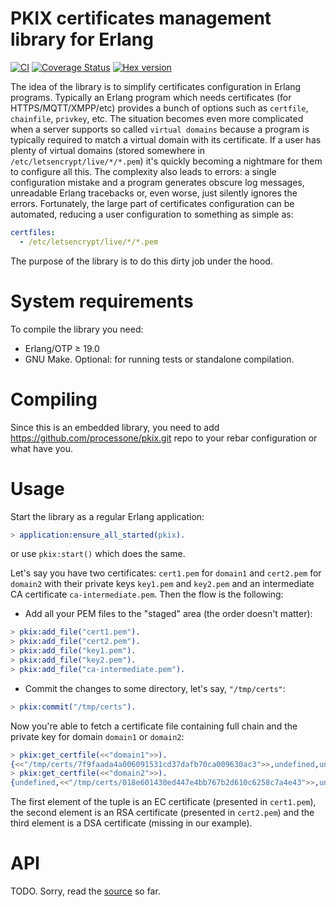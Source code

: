 PKIX certificates management library for Erlang
===============================================

[![CI](https://github.com/processone/pkix/actions/workflows/ci.yml/badge.svg?branch=master)](https://github.com/processone/pkix/actions/workflows/ci.yml)
[![Coverage Status](https://coveralls.io/repos/processone/pkix/badge.svg?branch=master&service=github)](https://coveralls.io/github/processone/pkix?branch=master)
[![Hex version](https://img.shields.io/hexpm/v/pkix.svg "Hex version")](https://hex.pm/packages/pkix)

The idea of the library is to simplify certificates configuration in Erlang programs.
Typically an Erlang program which needs certificates (for HTTPS/MQTT/XMPP/etc)
provides a bunch of options such as `certfile`, `chainfile`, `privkey`, etc.
The situation becomes even more complicated when a server supports so called `virtual domains`
because a program is typically required to match a virtual domain with its certificate.
If a user has plenty of virtual domains (stored somewhere in `/etc/letsencrypt/live/*/*.pem`)
it's quickly becoming a nightmare for them to configure all this. The complexity also leads to
errors: a single configuration mistake and a program generates obscure log messages,
unreadable Erlang tracebacks or, even worse, just silently ignores the errors. Fortunately,
the large part of certificates configuration can be automated, reducing a user configuration
to something as simple as:
```yaml
certfiles:
  - /etc/letsencrypt/live/*/*.pem
```
The purpose of the library is to do this dirty job under the hood.

# System requirements

To compile the library you need:

 - Erlang/OTP ≥ 19.0
 - GNU Make. Optional: for running tests or standalone compilation.

# Compiling

Since this is an embedded library, you need to add https://github.com/processone/pkix.git
repo to your rebar configuration or what have you.

# Usage

Start the library as a regular Erlang application:
```erl
> application:ensure_all_started(pkix).
```
or use `pkix:start()` which does the same.

Let's say you have two certificates: `cert1.pem` for `domain1` and `cert2.pem`
for `domain2` with their private keys `key1.pem` and `key2.pem` and
an intermediate CA certificate `ca-intermediate.pem`. Then the flow is the following:
- Add all your PEM files to the "staged" area (the order doesn't matter):
```erl
> pkix:add_file("cert1.pem").
> pkix:add_file("cert2.pem").
> pkix:add_file("key1.pem").
> pkix:add_file("key2.pem").
> pkix:add_file("ca-intermediate.pem").
```
- Commit the changes to some directory, let's say, `"/tmp/certs"`:
```erl
> pkix:commit("/tmp/certs").
```
Now you're able to fetch a certificate file containing full chain and the
private key for domain `domain1` or `domain2`:
```erl
> pkix:get_certfile(<<"domain1">>).
{<<"/tmp/certs/7f9faada4a006091531cd37dafb70ca009630ac3">>,undefined,undefined}
> pkix:get_certfile(<<"domain2">>).
{undefined,<<"/tmp/certs/018e601430ed447e4bb767b2d610c6258c7a4e43">>,undefined}
```
The first element of the tuple is an EC certificate (presented in `cert1.pem`),
the second element is an RSA certificate (presented in `cert2.pem`) and the third element
is a DSA certificate (missing in our example).

# API
TODO. Sorry, read the [source](https://github.com/processone/pkix/blob/master/src/pkix.erl) so far.
